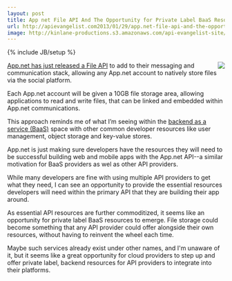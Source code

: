 ```yaml
---
layout: post
title: App net File API And The Opportunity for Private Label BaaS Resources
url: http://apievangelist.com2013/01/29/app.net-file-api-and-the-opportunity-for-private-label-baas-resources/
image: http://kinlane-productions.s3.amazonaws.com/api-evangelist-site/blog/AppNet-Logo.png
---
```

{% include JB/setup %}<p>
     <a href="https://join.app.net/" target="_blank"><img src="https://s3.amazonaws.com/kinlane-productions/api-evangelist/AppNet/AppNet-Logo.png"  align="right" /></a>
</p>
<p>
     <a href="http://blog.app.net/2013/01/28/announcing-the-app-net-file-api/" target="_blank">App.net has just released a File API</a> to add to their messaging and communication stack, allowing any App.net account to natively store files via the social platform.
</p>
<p>
     Each App.net account will be given a 10GB file storage area, allowing applications to read and write files, that can be linked and embedded within App.net communications.
</p>
<p>
     This approach reminds me of what I’m seeing within the <a title="backend as a service" href="/trends/baas.php">backend as a service (BaaS)</a> space with other common developer resources like user management, object storage and key-value stores.
</p>
<p>
     App.net is just making sure developers have the resources they will need to be successful building web and mobile apps with the App.net API--a similar motivation for BaaS providers as wel as other API providers.
</p>
<p>
     While many developers are fine with using multiple API providers to get what they need, I can see an opportunity to provide the essential resources developers will need within the primary API that they are building their app around.
</p>
<p>
     As essential API resources are further commoditized, it seems like an opportunity for private label BaaS resources to emerge. File storage could become something that any API provider could offer alongside their own resources, without having to reinvent the wheel each time.
</p>
<p>
     Maybe such services already exist under other names, and I'm unaware of it, but it seems like a great opportunity for cloud providers to step up and offer private label, backend resources for API providers to integrate into their platforms.
</p>
